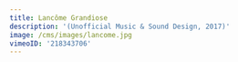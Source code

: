 ```yaml
---
title: Lancôme Grandiose
description: '(Unofficial Music & Sound Design, 2017)'
image: /cms/images/lancome.jpg
vimeoID: '218343706'
---
```


